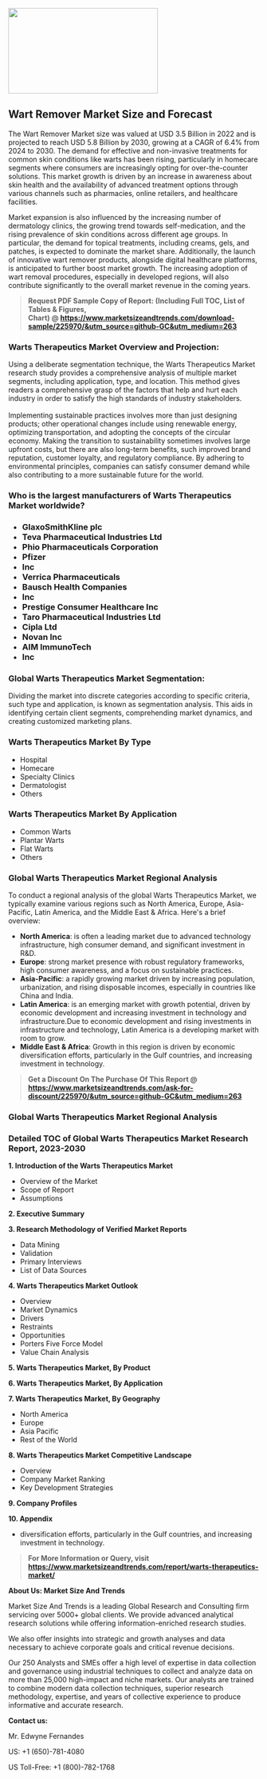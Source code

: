 <p><img class="alignnone size-medium wp-image-20088" src="https://ffe5etoiles.com/wp-content/uploads/2024/12/MST1-300x171.png" alt="" width="300" height="171" /></p><h2>Wart Remover Market Size and Forecast</h2><p>The Wart Remover Market size was valued at USD 3.5 Billion in 2022 and is projected to reach USD 5.8 Billion by 2030, growing at a CAGR of 6.4% from 2024 to 2030. The demand for effective and non-invasive treatments for common skin conditions like warts has been rising, particularly in homecare segments where consumers are increasingly opting for over-the-counter solutions. This market growth is driven by an increase in awareness about skin health and the availability of advanced treatment options through various channels such as pharmacies, online retailers, and healthcare facilities.</p><p>Market expansion is also influenced by the increasing number of dermatology clinics, the growing trend towards self-medication, and the rising prevalence of skin conditions across different age groups. In particular, the demand for topical treatments, including creams, gels, and patches, is expected to dominate the market share. Additionally, the launch of innovative wart remover products, alongside digital healthcare platforms, is anticipated to further boost market growth. The increasing adoption of wart removal procedures, especially in developed regions, will also contribute significantly to the overall market revenue in the coming years.</p></p><blockquote id="" class=""><strong>Request PDF Sample Copy of Report: (Including Full TOC, List of Tables &amp; Figures, Chart)&nbsp;@&nbsp;<strong><a href="https://www.marketsizeandtrends.com/download-sample/225970/&utm_source=github-GC&utm_medium=263" target="_blank">https://www.marketsizeandtrends.com/download-sample/225970/&utm_source=github-GC&utm_medium=263</a></strong></strong></blockquote><h3 id="" class="">Warts Therapeutics Market&nbsp;Overview and Projection:</h3><p id="" class="">Using a deliberate segmentation technique, the Warts Therapeutics Market research study provides a comprehensive analysis of multiple market segments, including application, type, and location. This method gives readers a comprehensive grasp of the factors that help and hurt each industry in order to satisfy the high standards of industry stakeholders. <br /> <br />Implementing sustainable practices involves more than just designing products; other operational changes include using renewable energy, optimizing transportation, and adopting the concepts of the circular economy. Making the transition to sustainability sometimes involves large upfront costs, but there are also long-term benefits, such improved brand reputation, customer loyalty, and regulatory compliance. By adhering to environmental principles, companies can satisfy consumer demand while also contributing to a more sustainable future for the world.</p><h3 id="" class="">Who is the largest manufacturers of&nbsp;Warts Therapeutics Market worldwide?</h3><h3 class=""><p><ul><li>GlaxoSmithKline plc </li><li> Teva Pharmaceutical Industries Ltd </li><li> Phio Pharmaceuticals Corporation </li><li> Pfizer </li><li> Inc </li><li> Verrica Pharmaceuticals </li><li> Bausch Health Companies </li><li> Inc </li><li> Prestige Consumer Healthcare Inc </li><li> Taro Pharmaceutical Industries Ltd </li><li> Cipla Ltd </li><li> Novan Inc </li><li> AIM ImmunoTech </li><li> Inc</li></ul></p></h3><h3 id="" class="">Global&nbsp;Warts Therapeutics Market Segmentation:</h3><p id="" class="">Dividing the market into discrete categories according to specific criteria, such type and application, is known as segmentation analysis. This aids in identifying certain client segments, comprehending market dynamics, and creating customized marketing plans.</p><h3 id="" class="">Warts Therapeutics Market&nbsp;By Type</h3><p><p><ul><li>Hospital</li><li> Homecare</li><li> Specialty Clinics</li><li> Dermatologist</li><li> Others</p></li></ul></p></p><h3 id="" class="">Warts Therapeutics Market&nbsp;By Application</h3><p class=""><p><ul><li>Common Warts</li><li> Plantar Warts</li><li> Flat Warts</li><li> Others</li></ul></p></p><h3 id="" class="">Global Warts Therapeutics Market Regional Analysis</h3><p id="" class="">To conduct a regional analysis of the global Warts Therapeutics Market, we typically examine various regions such as North America, Europe, Asia-Pacific, Latin America, and the Middle East &amp; Africa. Here's a brief overview:</p><ul><li><strong>North America</strong>: is often a leading market due to advanced technology infrastructure, high consumer demand, and significant investment in R&amp;D.</li><li><strong>Europe</strong>: strong market presence with robust regulatory frameworks, high consumer awareness, and a focus on sustainable practices.</li><li><strong>Asia-Pacific</strong>: a rapidly growing market driven by increasing population, urbanization, and rising disposable incomes, especially in countries like China and India.</li><li><strong>Latin America</strong>: is an emerging market with growth potential, driven by economic development and increasing investment in technology and infrastructure.Due to economic development and rising investments in infrastructure and technology, Latin America is a developing market with room to grow.</li><li><strong>Middle East &amp; Africa</strong>: Growth in this region is driven by economic diversification efforts, particularly in the Gulf countries, and increasing investment in technology.</li></ul><blockquote id="" class=""><strong>Get a Discount On The Purchase Of This Report @ <strong><a href="https://www.marketsizeandtrends.com/ask-for-discount/225970/&utm_source=github-GC&utm_medium=263" target="_blank">https://www.marketsizeandtrends.com/ask-for-discount/225970/&utm_source=github-GC&utm_medium=263</a></strong></strong></blockquote><h3 id="" class="">Global Warts Therapeutics Market Regional Analysis</h3><h3 id="" class="">Detailed TOC of Global Warts Therapeutics Market Research Report, 2023-2030</h3><p id="" class=""><strong>1. Introduction of the Warts Therapeutics Market</strong></p><ul><li>Overview of the Market</li><li>Scope of Report</li><li>Assumptions</li></ul><p id="" class=""><strong>2. Executive Summary</strong></p><p id="" class=""><strong>3. Research Methodology of Verified Market Reports</strong></p><ul><li>Data Mining</li><li>Validation</li><li>Primary Interviews</li><li>List of Data Sources</li></ul><p id="" class=""><strong>4. Warts Therapeutics Market Outlook</strong></p><ul><li>Overview</li><li>Market Dynamics</li><li>Drivers</li><li>Restraints</li><li>Opportunities</li><li>Porters Five Force Model</li><li>Value Chain Analysis</li></ul><p id="" class=""><strong>5. Warts Therapeutics Market, By Product</strong></p><p id="" class=""><strong>6. Warts Therapeutics Market, By Application</strong></p><p id="" class=""><strong>7. Warts Therapeutics Market, By Geography</strong></p><ul><li>North America</li><li>Europe</li><li>Asia Pacific</li><li>Rest of the World</li></ul><p id="" class=""><strong>8. Warts Therapeutics Market Competitive Landscape</strong></p><ul><li>Overview</li><li>Company Market Ranking</li><li>Key Development Strategies</li></ul><p id="" class=""><strong>9. Company Profiles</strong></p><p id="" class=""><strong>10. Appendix</strong></p><ul><li>diversification efforts, particularly in the Gulf countries, and increasing investment in technology.</li></ul><blockquote id="" class=""><strong>For More Information or Query, visit <strong><strong><a href="https://www.marketsizeandtrends.com/report/warts-therapeutics-market/" target="_blank">https://www.marketsizeandtrends.com/report/warts-therapeutics-market/</a></strong></strong></strong></blockquote><p id="" class=""><strong>About Us: Market Size And Trends</strong></p><p id="" class="">Market Size And Trends is a leading Global Research and Consulting firm servicing over 5000+ global clients. We provide advanced analytical research solutions while offering information-enriched research studies.</p><p id="" class="">We also offer insights into strategic and growth analyses and data necessary to achieve corporate goals and critical revenue decisions.</p><p id="" class="">Our 250 Analysts and SMEs offer a high level of expertise in data collection and governance using industrial techniques to collect and analyze data on more than 25,000 high-impact and niche markets. Our analysts are trained to combine modern data collection techniques, superior research methodology, expertise, and years of collective experience to produce informative and accurate research.</p><p id="" class=""><strong>Contact us:</strong></p><p id="" class="">Mr. Edwyne Fernandes</p><p id="" class="">US: +1 (650)-781-4080</p><p id="" class="">US Toll-Free: +1 (800)-782-1768</p>
